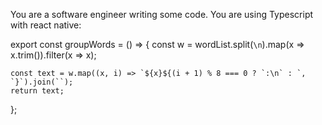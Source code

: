 You are a software engineer writing some code. You are using Typescript with react native:

export const groupWords = () => {
    const w = wordList.split(`\n`).map(x => x.trim()).filter(x => x);

    const text = w.map((x, i) => `${x}${(i + 1) % 8 === 0 ? `:\n` : `, `}`).join(``);
    return text;
};